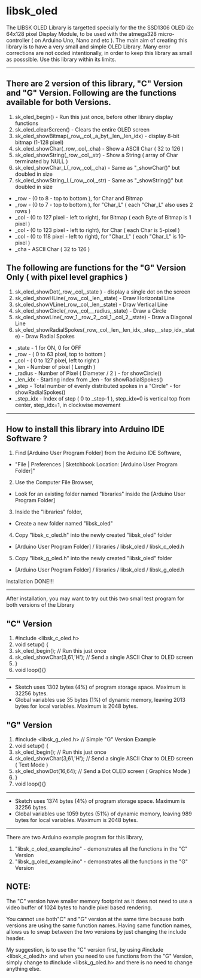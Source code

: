 # libsk_oled

The LIBSK OLED Library is targetted specially for the the SSD1306 OLED i2c 64x128 pixel Display Module, to be used with the atmega328 micro-controller ( on Arduino Uno, Nano and etc ). The main aim of creating this library is to have a very small and simple OLED Library. Many error corrections are not coded intentionally, in order to keep this library as small as posssible. Use this library within its limits.

------

There are 2 version of this library, "C" Version and "G" Version. Following are the functions available for both Versions.
---
1. sk_oled_begin() - Run this just once, before other library display functions
2. sk_oled_clearScreen() - Clears the entire OLED screen
3. sk_oled_showBitmap(_row,_col,_a_byt,_len,_len_idx) - display 8-bit bitmap (1-128 pixel)
4. sk_oled_showChar(_row,_col,_cha) - Show a ASCII Char ( 32 to 126 )
5. sk_oled_showString(_row,_col,_str) - Show a String ( array of Char terminated by NULL )
6. sk_oled_showChar_L(_row,_col,_cha) - Same as "_showChar()" but doubled in size
7. sk_oled_showString_L(_row,_col,_str) - Same as "_showString()" but doubled in size

- _row - (0 to 8 - top to bottom ), for Char and Bitmap
- _row - (0 to 7 - top to bottom ), for "Char_L" ( each "Char_L" also uses 2 rows )
- _col - (0 to 127 pixel - left to right), for Bitmap ( each Byte of Bitmap is 1 pixel )
- _col - (0 to 123 pixel - left to right), for Char ( each Char is 5-pixel ) 
- _col - (0 to 118 pixel - left to right), for "Char_L" ( each "Char_L" is 10-pixel ) 
- _cha     - ASCII Char ( 32 to 126 )


The following are functions for the "G" Version Only ( with pixel level graphics )
---
1. sk_oled_showDot(_row,_col,_state ) - display a single dot on the screen
2. sk_oled_showHLine(_row,_col,_len,_state) - Draw Horizontal Line
3. sk_oled_showVLine(_row,_col,_len,_state) - Draw Vertical Line
4. sk_oled_showCircle(_row,_col,__radius,_state) - Draw a Circle
5. sk_oled_showLine(_row_1,_row_2,_col_1,_col_2,_state) - Draw a Diagonal Line
6. sk_oled_showRadialSpokes(_row,_col,_len,_len_idx,_step,__step_idx,_state) - Draw Radial Spokes

- _state    - 1 for ON, 0 for OFF
- _row      - ( 0 to 63 pixel, top to bottom )
- _col      - ( 0 to 127 pixel, left to right )
- _len      - Number of pixel ( Length )
- _radius   - Number of Pixel ( Diameter / 2 ) - for showCircle()
- _len_idx  - Starting index from _len - for showRadialSpokes()
- _step     - Total number of evenly distributed spokes in a "Circle" - for showRadialSpokes()
- _step_idx - Index of step ( 0 to _step-1 ), step_idx=0 is vertical top from center, step_idx=1, in clockwise movement

------


How to install this library into Arduino IDE Software ?
---
1. Find [Arduino User Program Folder] from the Arduino IDE Software, 
- "File | Preferences | Sketchbook Location: [Arduino User Program Folder]"

2. Use the Computer File Browser, 
- Look for an existing folder named "libraries" inside the [Arduino User Program Folder]

3. Inside the "libraries" folder,
- Create a new folder named "libsk_oled"

4. Copy "libsk_c_oled.h" into the newly created "libsk_oled" folder
- [Arduino User Program Folder] / libraries / libsk_oled / libsk_c_oled.h

5. Copy "libsk_g_oled.h" into the newly created "libsk_oled" folder
- [Arduino User Program Folder] / libraries / libsk_oled / libsk_g_oled.h

Installation DONE!!!

------

After installation, you may want to try out this two small test program for both versions of the Library

"C" Version 
------
1. #include <libsk_c_oled.h> 
2. void setup() {
3.   sk_oled_begin(); // Run this just once
4.   sk_oled_showChar(3,61,'H'); // Send a single ASCII Char to OLED screen
5. }
6. void loop(){}
------
- Sketch uses 1302 bytes (4%) of program storage space. Maximum is 32256 bytes.
- Global variables use 35 bytes (1%) of dynamic memory, leaving 2013 bytes for local variables. Maximum is 2048 bytes.

"G" Version 
------
1. #include <libsk_g_oled.h> // Simple "G" Version Example
2. void setup() {
3. sk_oled_begin(); // Run this just once
4. sk_oled_showChar(3,61,'H'); // Send a single ASCII Char to OLED screen ( Text Mode )
5. sk_oled_showDot(16,64); // Send a Dot OLED screen ( Graphics Mode )
6. }
7. void loop(){}
------
- Sketch uses 1374 bytes (4%) of program storage space. Maximum is 32256 bytes.
- Global variables use 1059 bytes (51%) of dynamic memory, leaving 989 bytes for local variables. Maximum is 2048 bytes.

------

There are two Arduino example program for this library,

1. "libsk_c_oled_example.ino" - demonstrates all the functions in the "C" Version
2. "libsk_g_oled_example.ino" - demonstrates all the functions in the "G" Version

NOTE: 
---

The "C" version have smaller memory footprint as it does not need to use a video buffer of 1024 bytes
to handle pixel based rendering. 

You cannot use both"C" and "G" version at the same time because both versions are using the same function
names. Having same function names, allows us to swap between the two versions by just changing the include 
header. 

My suggestion, is to use the "C" version first, by using #include <libsk_c_oled.h> and when you need to use
functions from the "G" Version, simply change to #include <libsk_g_oled.h> and there is no need to change
anything else.
